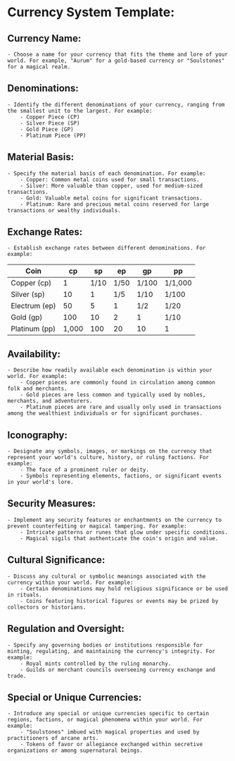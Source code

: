 # Currency System Template:

## Currency Name:
    
    - Choose a name for your currency that fits the theme and lore of your world. For example, "Aurum" for a gold-based currency or "Soulstones" for a magical realm.
## Denominations:
    
    - Identify the different denominations of your currency, ranging from the smallest unit to the largest. For example:
        - Copper Piece (CP)
        - Silver Piece (SP)
        - Gold Piece (GP)
        - Platinum Piece (PP)
## Material Basis:
    
    - Specify the material basis of each denomination. For example:
        - Copper: Common metal coins used for small transactions.
        - Silver: More valuable than copper, used for medium-sized transactions.
        - Gold: Valuable metal coins for significant transactions.
        - Platinum: Rare and precious metal coins reserved for large transactions or wealthy individuals.
## Exchange Rates:
    
    - Establish exchange rates between different denominations. For example:

| Coin          | cp    | sp   | ep   | gp    | pp      |
| ------------- | ----- | ---- | ---- | ----- | ------- |
| Copper (cp)   | 1     | 1/10 | 1/50 | 1/100 | 1/1,000 |
| Silver (sp)   | 10    | 1    | 1/5  | 1/10  | 1/100   |
| Electrum (ep) | 50    | 5    | 1    | 1/2   | 1/20    |
| Gold (gp)     | 100   | 10   | 2    | 1     | 1/10    |
| Platinum (pp) | 1,000 | 100  | 20   | 10    | 1       |

## Availability:
    
    - Describe how readily available each denomination is within your world. For example:
        - Copper pieces are commonly found in circulation among common folk and merchants.
        - Gold pieces are less common and typically used by nobles, merchants, and adventurers.
        - Platinum pieces are rare and usually only used in transactions among the wealthiest individuals or for significant purchases.
## Iconography:
    
    - Designate any symbols, images, or markings on the currency that represent your world's culture, history, or ruling factions. For example:
        - The face of a prominent ruler or deity.
        - Symbols representing elements, factions, or significant events in your world's lore.
## Security Measures:
    
    - Implement any security features or enchantments on the currency to prevent counterfeiting or magical tampering. For example:
        - Intricate patterns or runes that glow under specific conditions.
        - Magical sigils that authenticate the coin's origin and value.
## Cultural Significance:
    
    - Discuss any cultural or symbolic meanings associated with the currency within your world. For example:
        - Certain denominations may hold religious significance or be used in rituals.
        - Coins featuring historical figures or events may be prized by collectors or historians.
## Regulation and Oversight:
    
    - Specify any governing bodies or institutions responsible for minting, regulating, and maintaining the currency's integrity. For example:
        - Royal mints controlled by the ruling monarchy.
        - Guilds or merchant councils overseeing currency exchange and trade.
## Special or Unique Currencies:
    
    - Introduce any special or unique currencies specific to certain regions, factions, or magical phenomena within your world. For example:
        - "Soulstones" imbued with magical properties and used by practitioners of arcane arts.
        - Tokens of favor or allegiance exchanged within secretive organizations or among supernatural beings.